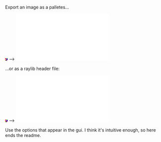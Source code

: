 Export an image as a palletes...

![Example image](resources/example.png) --> ![Example pallette](resources/example_pallette.txt)

...or as a raylib header file:

![Example image](resources/example.png) --> ![Example raylib header](resources/example_raylib_header.h)

Use the options that appear in the gui. I think it's intuitive enough, so here ends the readme.
